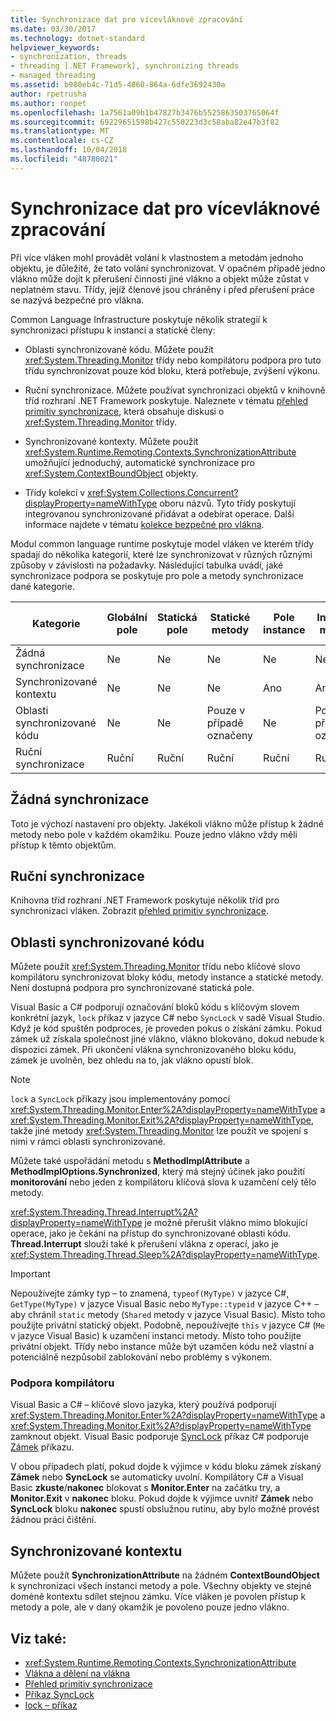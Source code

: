 ```yaml
---
title: Synchronizace dat pro vícevláknové zpracování
ms.date: 03/30/2017
ms.technology: dotnet-standard
helpviewer_keywords:
- synchronization, threads
- threading [.NET Framework], synchronizing threads
- managed threading
ms.assetid: b980eb4c-71d5-4860-864a-6dfe3692430a
author: rpetrusha
ms.author: ronpet
ms.openlocfilehash: 1a7561a09b1b47827b3476b5525863503765064f
ms.sourcegitcommit: 69229651598b427c550223d3c58aba82e47b3f82
ms.translationtype: MT
ms.contentlocale: cs-CZ
ms.lasthandoff: 10/04/2018
ms.locfileid: "48780021"
---
```

# <a name="synchronizing-data-for-multithreading"></a>Synchronizace dat pro vícevláknové zpracování
Při více vláken mohl provádět volání k vlastnostem a metodám jednoho objektu, je důležité, že tato volání synchronizovat. V opačném případě jedno vlákno může dojít k přerušení činnosti jiné vlákno a objekt může zůstat v neplatném stavu. Třídy, jejíž členové jsou chráněny i před přerušení práce se nazývá bezpečné pro vlákna.  
  
 Common Language Infrastructure poskytuje několik strategií k synchronizaci přístupu k instanci a statické členy:  
  
-   Oblasti synchronizované kódu. Můžete použít <xref:System.Threading.Monitor> třídy nebo kompilátoru podpora pro tuto třídu synchronizovat pouze kód bloku, která potřebuje, zvýšení výkonu.  
  
-   Ruční synchronizace. Můžete používat synchronizaci objektů v knihovně tříd rozhraní .NET Framework poskytuje. Naleznete v tématu [přehled primitiv synchronizace](../../../docs/standard/threading/overview-of-synchronization-primitives.md), která obsahuje diskusi o <xref:System.Threading.Monitor> třídy.  
  
-   Synchronizované kontexty. Můžete použít <xref:System.Runtime.Remoting.Contexts.SynchronizationAttribute> umožňující jednoduchý, automatické synchronizace pro <xref:System.ContextBoundObject> objekty.  
  
-   Třídy kolekcí v <xref:System.Collections.Concurrent?displayProperty=nameWithType> oboru názvů. Tyto třídy poskytují integrovanou synchronizované přidávat a odebírat operace. Další informace najdete v tématu [kolekce bezpečné pro vlákna](../../../docs/standard/collections/thread-safe/index.md).  
  
 Modul common language runtime poskytuje model vláken ve kterém třídy spadají do několika kategorií, které lze synchronizovat v různých různými způsoby v závislosti na požadavky. Následující tabulka uvádí, jaké synchronizace podpora se poskytuje pro pole a metody synchronizace dané kategorie.  
  
|Kategorie|Globální pole|Statická pole|Statické metody|Pole instance|Instance metody|Bloky kódu konkrétní|  
|--------------|-------------------|-------------------|--------------------|---------------------|----------------------|--------------------------|  
|Žádná synchronizace|Ne|Ne|Ne|Ne|Ne|Ne|  
|Synchronizované kontextu|Ne|Ne|Ne|Ano|Ano|Ne|  
|Oblasti synchronizované kódu|Ne|Ne|Pouze v případě označeny|Ne|Pouze v případě označeny|Pouze v případě označeny|  
|Ruční synchronizace|Ruční|Ruční|Ruční|Ruční|Ruční|Ruční|  
  
## <a name="no-synchronization"></a>Žádná synchronizace  
 Toto je výchozí nastavení pro objekty. Jakékoli vlákno může přístup k žádné metody nebo pole v každém okamžiku. Pouze jedno vlákno vždy měli přístup k těmto objektům.  
  
## <a name="manual-synchronization"></a>Ruční synchronizace  
 Knihovna tříd rozhraní .NET Framework poskytuje několik tříd pro synchronizaci vláken. Zobrazit [přehled primitiv synchronizace](../../../docs/standard/threading/overview-of-synchronization-primitives.md).  
  
## <a name="synchronized-code-regions"></a>Oblasti synchronizované kódu  
 Můžete použít <xref:System.Threading.Monitor> třídu nebo klíčové slovo kompilátoru synchronizovat bloky kódu, metody instance a statické metody. Není dostupná podpora pro synchronizované statická pole.  
  
 Visual Basic a C# podporují označování bloků kódu s klíčovým slovem konkrétní jazyk, `lock` příkaz v jazyce C# nebo `SyncLock` v sadě Visual Studio. Když je kód spuštěn podproces, je proveden pokus o získání zámku. Pokud zámek už získala společnost jiné vlákno, vlákno blokováno, dokud nebude k dispozici zámek. Při ukončení vlákna synchronizovaného bloku kódu, zámek je uvolněn, bez ohledu na to, jak vlákno opustí blok.  
  
> [!NOTE]
>  `lock` a `SyncLock` příkazy jsou implementovány pomocí <xref:System.Threading.Monitor.Enter%2A?displayProperty=nameWithType> a <xref:System.Threading.Monitor.Exit%2A?displayProperty=nameWithType>, takže jiné metody <xref:System.Threading.Monitor> lze použít ve spojení s nimi v rámci oblasti synchronizované.  
  
 Můžete také uspořádání metodu s **MethodImplAttribute** a **MethodImplOptions.Synchronized**, který má stejný účinek jako použití **monitorování** nebo jeden z kompilátoru klíčová slova k uzamčení celý tělo metody.  
  
 <xref:System.Threading.Thread.Interrupt%2A?displayProperty=nameWithType> je možné přerušit vlákno mimo blokující operace, jako je čekání na přístup do synchronizované oblasti kódu. **Thread.Interrupt** slouží také k přerušení vlákna z operací, jako je <xref:System.Threading.Thread.Sleep%2A?displayProperty=nameWithType>.  
  
> [!IMPORTANT]
>  Nepoužívejte zámky typ – to znamená, `typeof(MyType)` v jazyce C#, `GetType(MyType)` v jazyce Visual Basic nebo `MyType::typeid` v jazyce C++ – aby chránil `static` metody (`Shared` metody v jazyce Visual Basic). Místo toho použijte privátní statický objekt. Podobně, nepoužívejte `this` v jazyce C# (`Me` v jazyce Visual Basic) k uzamčení instanci metody. Místo toho použijte privátní objekt. Třídy nebo instance může být uzamčen kódu než vlastní a potenciálně nezpůsobil zablokování nebo problémy s výkonem.  
  
### <a name="compiler-support"></a>Podpora kompilátoru  
 Visual Basic a C# – klíčové slovo jazyka, který používá podporují <xref:System.Threading.Monitor.Enter%2A?displayProperty=nameWithType> a <xref:System.Threading.Monitor.Exit%2A?displayProperty=nameWithType> zamknout objekt. Visual Basic podporuje [SyncLock](~/docs/visual-basic/language-reference/statements/synclock-statement.md) příkaz C# podporuje [Zámek](~/docs/csharp/language-reference/keywords/lock-statement.md) příkazu.  
  
 V obou případech platí, pokud dojde k výjimce v kódu bloku zámek získaný **Zámek** nebo **SyncLock** se automaticky uvolní. Kompilátory C# a Visual Basic **zkuste**/**nakonec** blokovat s **Monitor.Enter** na začátku try, a **Monitor.Exit**  v **nakonec** bloku. Pokud dojde k výjimce uvnitř **Zámek** nebo **SyncLock** bloku **nakonec** spustí obslužnou rutinu, aby bylo možné provést žádnou práci čištění.  
  
## <a name="synchronized-context"></a>Synchronizované kontextu  
 Můžete použít **SynchronizationAttribute** na žádném **ContextBoundObject** k synchronizaci všech instanci metody a pole. Všechny objekty ve stejné doméně kontextu sdílet stejnou zámku. Více vláken je povolen přístup k metody a pole, ale v daný okamžik je povoleno pouze jedno vlákno.  
  
## <a name="see-also"></a>Viz také:

- <xref:System.Runtime.Remoting.Contexts.SynchronizationAttribute>  
- [Vlákna a dělení na vlákna](../../../docs/standard/threading/threads-and-threading.md)  
- [Přehled primitiv synchronizace](../../../docs/standard/threading/overview-of-synchronization-primitives.md)  
- [Příkaz SyncLock](~/docs/visual-basic/language-reference/statements/synclock-statement.md)  
- [lock – příkaz](~/docs/csharp/language-reference/keywords/lock-statement.md)

